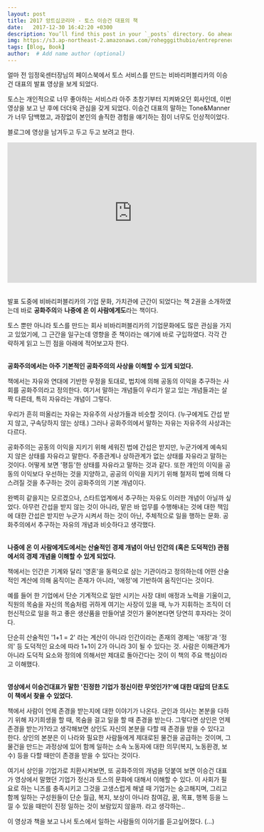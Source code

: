 ```yaml
---
layout: post
title: 2017 앙트십코리아 - 토스 이승건 대표의 책
date:   2017-12-30 16:42:20 +0300
description: You’ll find this post in your `_posts` directory. Go ahead and edit it and re-build the site to see your changes. # Add post description (optional)
img: https://s3.ap-northeast-2.amazonaws.com/rohegggithubio/entrepreneur.jpg # Add image post (optional)
tags: [Blog, Book]
author:  # Add name author (optional)
---
```


얼마 전 임정욱센터장님의 페이스북에서 토스 서비스를 만드는 비바리퍼블리카의 이승건 대표의 발표 영상을 보게 되었다.

토스는 개인적으로 너무 좋아하는 서비스라 아주 초창기부터 지켜봐오던 회사인데, 이번 영상을 보고 난 후에 더더욱 관심을 갖게 되었다.
이승건 대표의 말하는 Tone&Manner가 너무 담백했고, 과장없이 본인의 솔직한 경험을 얘기하는 점이 너무도 인상적이었다.

블로그에 영상을 남겨두고 두고 두고 보려고 한다.

<p align="center"><iframe width="560" height="315" src="https://www.youtube.com/embed/Lpphk1mgKFU" width="100%" frameborder="0" gesture="media" allow="encrypted-media" allowfullscreen></iframe></p>

<br>
발표 도중에 비바리퍼블리카의 기업 문화, 가치관에 근간이 되었다는 책 2권을 소개하였는데 바로 <b>공화주의</b>와 <b>나중에 온 이 사람에게도</b>라는 책이다.

토스 뿐만 아니라 토스를 만드는 회사 비바리퍼블리카의 기업문화에도 많은 관심을 가지고 있었기에, 그 근간을 일구는데 영향을 준 책이라는 얘기에 바로 구입하였다.
각각 간략하게 읽고 느낀 점을 아래에 적어보고자 한다.

<br>
<b>공화주의에서는 아주 기본적인 공화주의의 사상을 이해할 수 있게 되었다.</b>

책에서는 자유와 연대에 기반한 우정을 토대로, 법치에 의해 공동의 이익을 추구하는 사회를 공화주의라고 정의한다. 여기서 말하는 개념들이 우리가 알고 있는 개념들과는 살짝 다른데, 특히 자유라는 개념이 그렇다.

우리가 흔히 떠올리는 자유는 자유주의 사상가들과 비슷할 것이다. (누구에게도 간섭 받지 않고, 구속당하지 않는 상태.) 그러나 공화주의에서 말하는 자유는 자유주의 사상과는 다르다.

공화주의는 공동의 이익을 지키기 위해 세워진 법에 간섭은 받지만, 누군가에게 예속되지 않은 상태를 자유라고 말한다. 주종관계나 상하관계가 없는 상태를 자유라고 말하는 것이다. 어떻게 보면 '평등'한 상태를 자유라고 말하는 것과 같다. 또한 개인의 이익을 공동의 이익보다 우선하는 것을 지양하고, 공공의 이익을 지키기 위해 철저히 법에 의해 다스려질 것을 추구하는 것이 공화주의의 기본 개념이다.

완벽히 같을지는 모르겠으나, 스타트업계에서 추구하는 자유도 이러한 개념이 아닐까 싶었다. 아무런 간섭을 받지 않는 것이 아니라, 맡은 바 업무를 수행해내는 것에 대한 책임에 대한 간섭은 받지만 누군가 시켜서 하는 것이 아닌, 주체적으로 일을 행하는 문화. 공화주의에서 추구하는 자유의 개념과 비슷하다고 생각했다.  

<br>
<b>나중에 온 이 사람에게도에서는 산술적인 경제 개념이 아닌 인간의 (혹은 도덕적인) 관점에서의 경제 개념을 이해할 수 있게 되었다.</b>

책에서는 인간은 기계와 달리 '영혼'을 동력으로 삼는 기관이라고 정의하는데 어떤 산술적인 계산에 의해 움직이는 존재가 아니라, '애정'에 기반하여 움직인다는 것이다.

예를 들어 한 기업에서 단순 기계적으로 일만 시키는 사장 대비 애정과 노력을 기울이고, 직원의 목숨을 자신의 목숨처럼 귀하게 여기는 사장이 있을 때, 누가 지휘하는 조직이 더 헌신적으로 일을 하고 좋은 생산품을 만들어낼 것인가 물어본다면 당연히 후자라는 것이다.

단순히 산술적인 '1+1 = 2' 라는 계산이 아니라 인간이라는 존재의 경제는 '애정'과 '정의' 등 도덕적인 요소에 따라 1+1이 2가 아니라 3이 될 수 있다는 것. 사람은 이해관계가 아니라 도덕적 요소와 정의에 의해서만 제대로 돌아간다는 것이 이 책의 주요 핵심이라고 이해했다.

<br>
<b>영상에서 이승건대표가 말한 '진정한 기업가 정신이란 무엇인가?'에 대한 대답의 단초도 이 책에서 찾을 수 있었다.</B>

책에서 사람이 언제 존경을 받는지에 대한 이야기가 나온다. 군인과 의사는 본분을 다하기 위해 자기희생을 할 때, 목숨을 걸고 일을 할 때 존경을 받는다. 그렇다면 상인은 언제 존경을 받는가?라고 생각해보면 상인도 자신의 본분을 다할 때 존경을 받을 수 있다고 한다. 상인의 본분은 이 나라와 필요한 사람들에게 제대로된 물건을 공급하는 것이며, 그 물건을 만드는 과정상에 있어 함께 일하는 소속 노동자에 대한 의무(복지, 노동환경, 보수) 등을 다할 때만이 존경을 받을 수 있다는 것이다.

여기서 상인을 기업가로 치환시켜보면, 또 공화주의의 개념을 덧붙여 보면 이승건 대표가 영상에서 말했던 기업가 정신과 토스의 문화에 대해서 이해할 수 있다. 이 사회가 필요로 하는 니즈를 충족시키고 그것을 고생스럽게 해낼 때 기업가는 숭고해지며, 그리고 함께 일하는 구성원들이 단순 월급, 복지, 보상이 아니라 참여감, 꿈, 목표, 행복 등을 느낄 수 있을 때만이 진정 일하는 것이 보람있지 않을까. 라고 생각하는..

이 영상과 책을 보고 나서 토스에서 일하는 사람들의 이야기를 듣고싶어졌다. (...)

